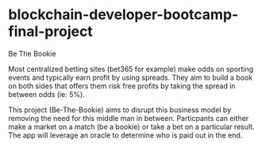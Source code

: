 # blockchain-developer-bootcamp-final-project
Be The Bookie

Most centralized betting sites (bet365 for example) make odds on sporting events and typically earn profit by using spreads. They aim to build a book on both sides that offers them risk free profits by taking the spread in between odds (ie: 5%).

This project (Be-The-Bookie) aims to disrupt this business model by removing the need for this middle man in between. Particpants can either make a market on a match (be a bookie) or take a bet on a particular result. The app will leverage an oracle to determine who is paid out in the end. 


 
 
